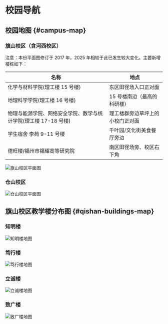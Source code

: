 # 校园导航

## 校园地图 {#campus-map}

### 旗山校区（含河西校区）

注意：本份平面图修订于 2017 年，2025 年相较于此已发生较大变化。主要新增楼栋如下：

| 名称 | 地点 |
| --- | --- |
| 化学与材料学院(理工楼 15 号楼) | 东区田径场入口正对面 |
| 地理科学学院(理工楼 16 号楼) | 15 号楼南边（最高的科研楼） |
| 物理与能源学院、网络安全学院、数学与统计学院(理工楼 17-18 号楼) | 理工楼群旁边草坪上的小校门正对面 |
| 学生宿舍 李苑 9-11 号楼 | 千叶园/文化街美食餐厅旁边 |
| 德旺楼/福州市福耀高等研究院 | 南区田径场旁、校区右下角 |

![旗山校区平面图](https://xyzh.fjnu.edu.cn/_upload/article/images/e0/ac/a66fbc2847ceaa9032b2b3d968a2/3d473eee-cee1-4a9d-a87d-3c7a74fbfc63.jpg)

### 仓山校区

![仓山校区平面图](https://xq.fjnu.edu.cn/_upload/article/images/a9/ff/66ddf674470ca9868fb3dc64e388/4aff7dfc-0e22-4449-ae92-4a413e9cd68b.jpg)

## 旗山校区教学楼分布图 {#qishan-buildings-map}

### 知明楼

![知明楼地图](https://fjnu-oss.nekoark.com/%E7%9F%A5%E6%98%8E%E6%A5%BC%E5%9C%B0%E5%9B%BE.jpg?x-oss-process=style/webp)

### 笃行楼

![笃行楼地图](https://fjnu-oss.nekoark.com/%E7%AC%83%E8%A1%8C%E6%A5%BC%E5%9C%B0%E5%9B%BE.jpg?x-oss-process=style/webp)

### 立诚楼

![立诚楼地图](https://fjnu-oss.nekoark.com/%E7%AB%8B%E8%AF%9A%E6%A5%BC%E5%9C%B0%E5%9B%BE.jpg?x-oss-process=style/webp)

### 致广楼

![致广楼地图](https://fjnu-oss.nekoark.com/%E8%87%B4%E5%B9%BF%E6%A5%BC%E5%9C%B0%E5%9B%BE.jpg?x-oss-process=style/webp)
